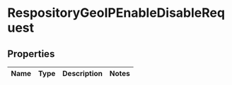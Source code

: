 
# RespositoryGeoIPEnableDisableRequest

## Properties
Name | Type | Description | Notes
------------ | ------------- | ------------- | -------------



